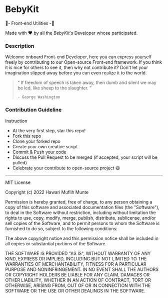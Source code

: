 # BebyKit

💎- Front-end Utilities -💎

Made with ❤️ by all the _BebyKit_'s Developer whose participated.
### Description

Welcome onboard Front-end Developer, here you can express yourself freely by contributing to our Open-source Front-end framework. If you think it is nice for others to see it, then why not contribute it? Don't let your imagination slipped away before you can even realize it to the world.

> “ If freedom of speech is taken away, then dumb and silent we may be led, like sheep to the slaughter. ”
> 
> ```- George Washington```

### Contribution Guideline
Instruction
- At the very first step, star this repo!
- Fork this repo
- Clone your forked repo
- Create your own creative script
- Commit & Push your code
- Discuss the Pull Request to be merged (if accepted, your script will be pulled)
- Celebrate your contribute to open-source project 😄
---
MIT License

Copyright (c) 2022 Hawari Muflih Munte

Permission is hereby granted, free of charge, to any person obtaining a copy
of this software and associated documentation files (the "Software"), to deal
in the Software without restriction, including without limitation the rights
to use, copy, modify, merge, publish, distribute, sublicense, and/or sell
copies of the Software, and to permit persons to whom the Software is
furnished to do so, subject to the following conditions:

The above copyright notice and this permission notice shall be included in all
copies or substantial portions of the Software.

THE SOFTWARE IS PROVIDED "AS IS", WITHOUT WARRANTY OF ANY KIND, EXPRESS OR
IMPLIED, INCLUDING BUT NOT LIMITED TO THE WARRANTIES OF MERCHANTABILITY,
FITNESS FOR A PARTICULAR PURPOSE AND NONINFRINGEMENT. IN NO EVENT SHALL THE
AUTHORS OR COPYRIGHT HOLDERS BE LIABLE FOR ANY CLAIM, DAMAGES OR OTHER
LIABILITY, WHETHER IN AN ACTION OF CONTRACT, TORT OR OTHERWISE, ARISING FROM,
OUT OF OR IN CONNECTION WITH THE SOFTWARE OR THE USE OR OTHER DEALINGS IN THE
SOFTWARE.

